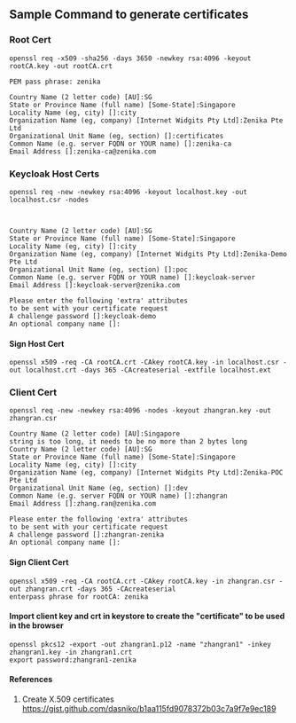 ## Sample Command to generate certificates

### Root Cert
```shell
openssl req -x509 -sha256 -days 3650 -newkey rsa:4096 -keyout rootCA.key -out rootCA.crt

PEM pass phrase: zenika

Country Name (2 letter code) [AU]:SG
State or Province Name (full name) [Some-State]:Singapore
Locality Name (eg, city) []:city
Organization Name (eg, company) [Internet Widgits Pty Ltd]:Zenika Pte Ltd
Organizational Unit Name (eg, section) []:certificates
Common Name (e.g. server FQDN or YOUR name) []:zenika-ca
Email Address []:zenika-ca@zenika.com
```


### Keycloak Host Certs

```shell
openssl req -new -newkey rsa:4096 -keyout localhost.key -out localhost.csr -nodes



Country Name (2 letter code) [AU]:SG
State or Province Name (full name) [Some-State]:Singapore
Locality Name (eg, city) []:city
Organization Name (eg, company) [Internet Widgits Pty Ltd]:Zenika-Demo Pte Ltd
Organizational Unit Name (eg, section) []:poc            
Common Name (e.g. server FQDN or YOUR name) []:keycloak-server
Email Address []:keycloak-server@zenika.com

Please enter the following 'extra' attributes
to be sent with your certificate request
A challenge password []:keycloak-demo
An optional company name []:
```

#### Sign Host Cert
```shell
openssl x509 -req -CA rootCA.crt -CAkey rootCA.key -in localhost.csr -out localhost.crt -days 365 -CAcreateserial -extfile localhost.ext
```


### Client Cert

```shell
openssl req -new -newkey rsa:4096 -nodes -keyout zhangran.key -out zhangran.csr

Country Name (2 letter code) [AU]:Singapore
string is too long, it needs to be no more than 2 bytes long
Country Name (2 letter code) [AU]:SG
State or Province Name (full name) [Some-State]:Singapore
Locality Name (eg, city) []:city
Organization Name (eg, company) [Internet Widgits Pty Ltd]:Zenika-POC Pte Ltd
Organizational Unit Name (eg, section) []:dev     
Common Name (e.g. server FQDN or YOUR name) []:zhangran
Email Address []:zhang.ran@zenika.com

Please enter the following 'extra' attributes
to be sent with your certificate request
A challenge password []:zhangran-zenika
An optional company name []:
```

#### Sign Client Cert
```shell
openssl x509 -req -CA rootCA.crt -CAkey rootCA.key -in zhangran.csr -out zhangran.crt -days 365 -CAcreateserial
enterpass phrase for rootCA: zenika
```

#### Import client key and crt in keystore to create the "certificate" to be used in the browser
```shell
openssl pkcs12 -export -out zhangran1.p12 -name "zhangran1" -inkey zhangran1.key -in zhangran1.crt
export password:zhangran1-zenika
```


#### References
1. Create X.509 certificates https://gist.github.com/dasniko/b1aa115fd9078372b03c7a9f7e9ec189
